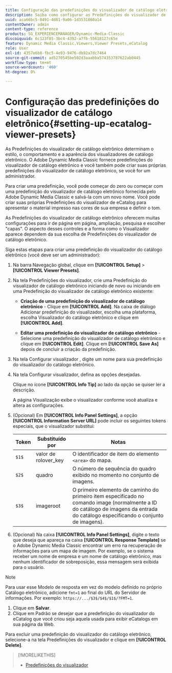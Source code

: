 ```yaml
---
title: Configuração das predefinições do visualizador de catálogo eletrônico
description: Saiba como configurar as Predefinições do visualizador de catálogo eletrônico.
uuid: aca66bc5-8491-4d81-9a06-1d3531860a14
contentOwner: admin
content-type: reference
products: SG_EXPERIENCEMANAGER/Dynamic-Media-Classic
discoiquuid: 6c123f85-3bc4-4392-a7fb-55618127c65e
feature: Dynamic Media Classic,Viewers,Viewer Presets,eCatalog
role: User
exl-id: 4357e6b8-fbc5-4e93-9476-db92a7dc7464
source-git-commit: ad5270545be502d3aaabba574353787622ab0445
workflow-type: tm+mt
source-wordcount: '460'
ht-degree: 0%

---
```


# Configuração das predefinições do visualizador de catálogo eletrônico{#setting-up-ecatalog-viewer-presets}

As Predefinições do visualizador de catálogo eletrônico determinam o estilo, o comportamento e a aparência dos visualizadores de catálogo eletrônico. O Adobe Dynamic Media Classic fornece predefinições do visualizador de catálogo eletrônico e você também pode criar suas próprias predefinições do visualizador de catálogo eletrônico, se você for um administrador.

Para criar uma predefinição, você pode começar do zero ou começar com uma predefinição do visualizador de catálogo eletrônico fornecida pelo Adobe Dynamic Media Classic e salvá-la com um novo nome. Você pode criar suas próprias Predefinições do visualizador de eCatalog para apresentar o material impresso nas cores de sua empresa e definir o tom.

As Predefinições do visualizador de catálogo eletrônico oferecem muitas configurações para ir de página em página, ampliação, pesquisa e escolher &quot;capas&quot;. O aspecto desses controles e a forma como o Visualizador aparece dependem da sua escolha de Predefinições do visualizador de catálogo eletrônico.

Siga estas etapas para criar uma predefinição do visualizador do catálogo eletrônico (você deve ser um administrador):

1. Na barra Navegação global, clique em **[!UICONTROL Setup]** > **[!UICONTROL Viewer Presets]**.
1. Na tela Predefinições do visualizador, crie uma Predefinição do visualizador de catálogo eletrônico iniciando de novo ou iniciando em uma Predefinição do visualizador de catálogo eletrônico existente:

   * **Criação de uma predefinição do visualizador de catálogo eletrônico**  - Clique em  **[!UICONTROL Add]**. Na caixa de diálogo Adicionar predefinição do visualizador, escolha uma plataforma, escolha Visualizador do catálogo eletrônico e clique em **[!UICONTROL Add]**.

   * **Editar uma predefinição do visualizador de catálogo eletrônico**  - Selecione uma predefinição do visualizador de catálogo eletrônico e clique em  **[!UICONTROL Edit]**. Clique em **[!UICONTROL Save As]** depois de concluir a criação da predefinição.

1. Na tela Configurar visualizador , digite um nome para sua predefinição do visualizador do catálogo eletrônico.
1. Na tela Configurar visualizador, defina as opções desejadas.

   Clique no ícone **[!UICONTROL Info Tip]** ao lado da opção se quiser ler a descrição.

   A página Visualização exibe o visualizador conforme você atualiza e altera as configurações.

1. (Opcional) Em **[!UICONTROL Info Panel Settings]**, a opção **[!UICONTROL Information Server URL]** pode incluir os seguintes tokens especiais, que o visualizador substitui:

   | Token | Substituído por | Notas |
   |--- |--- |--- |
   | `$1$` | valor de rolover_key | O identificador de item do elemento `<area>` do mapa. |
   | `$2$` | quadro | O número de sequência do quadro exibido no momento no conjunto de imagens. |
   | `$3$` | imageroot | O primeiro elemento de caminho do primeiro item especificado no comando image (normalmente a ID do catálogo de imagens da entrada do catálogo especificando o conjunto de imagens). |

1. (Opcional) Na caixa **[!UICONTROL Info Panel Settings]**, digite o texto que deseja que apareça na caixa **[!UICONTROL Response Template]** se o Adobe Dynamic Media Classic encontrar um erro na recuperação de informações para um mapa de imagem. Por exemplo, se o sistema receber um nome de empresa e um nome de catálogo eletrônico, mas nenhum identificador de sobreposição, essa mensagem será exibida para o usuário.

>[!NOTE]
>
>Para usar esse Modelo de resposta em vez do modelo definido no próprio Catálogo eletrônico, adicione `fmt=1` ao final do URL do Servidor de informações. Por exemplo: `https://.../$3$/$4$/$1$/?FMT=1`.

1. Clique em **Salvar**.
1. Clique em Padrão se desejar que a predefinição do visualizador do eCatalog que você criou seja aquela usada para exibir eCatalogs em sua página da Web.

Para excluir uma predefinição do visualizador do catálogo eletrônico, selecione-a na tela Predefinições do visualizador e clique em **[!UICONTROL Delete]**.

>[!MORELIKETHIS]
>
>* [Predefinições do visualizador](application-setup.md#viewer_presets)

